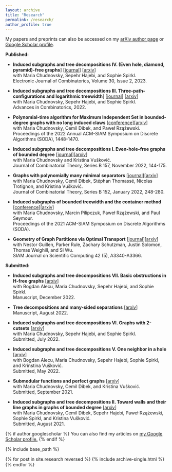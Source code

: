 ```yaml
---
layout: archive
title: "Research"
permalink: /research/
author_profile: true
---
```


My papers and preprints can also be accessed on my [arXiv author page](https://arxiv.org/a/abrishami_t_1.html) or [Google Scholar profile](https://scholar.google.com/citations?user=GvdjMbcAAAAJ&hl=en). 

**Published:** <br/>

* **Induced subgraphs and tree decompositions IV. (Even hole, diamond, pyramid)-free graphs**]  [[journal](https://www.combinatorics.org/ojs/index.php/eljc/article/view/p30i2p42)] [[arxiv](https://arxiv.org/abs/2203.06775)] <br/>
with Maria Chudnovsky, Sepehr Hajebi, and Sophie Spirkl. <br/>
Electronic Journal of Combinatorics, Volume 30, Issue 2, 2023. <br/>

* **Induced subgraphs and tree decompositions III. Three-path-configurations and logarithmic treewidth**]  [[journal](https://www.advancesincombinatorics.com/article/38089-induced-subgraphs-and-tree-decompositions-iii-three-path-configurations-and-logarithmic-treewidth)] [[arxiv](https://arxiv.org/abs/2109.01310)]<br/>
with Maria Chudnovsky, Sepehr Hajebi, and Sophie Spirkl. <br/>
Advances in Combinatorics, 2022. <br/>

* **Polynomial-time algorithm for Maximum Independent Set in bounded-degree graphs with no long induced claws**  [[conference](https://epubs.siam.org/doi/10.1137/1.9781611977073.61)][[arxiv](https://arxiv.org/abs/2107.05434)]<br/>
with Maria Chudnovsky, Cemil Dibek, and Paweł Rzążewski. <br/>
Proceedings of the 2022 Annual ACM-SIAM Symposium on Discrete Algorithms (SODA), 1448-1470. <br/>

* **Induced subgraphs and tree decompositions I. Even-hole-free graphs of bounded degree** [[journal](https://www.sciencedirect.com/science/article/pii/S0095895622000533)][[arxiv](https://arxiv.org/abs/2009.01297)]<br/>
with Maria Chudnovsky and Kristina Vušković. <br/>
Journal of Combinatorial Theory, Series B 157, November 2022, 144-175. <br/>

* **Graphs with polynomially many minimal separators** [[journal](https://www.sciencedirect.com/science/article/pii/S0095895621000848)][[arxiv](https://arxiv.org/abs/2005.05042)]<br/>
with Maria Chudnovsky, Cemil Dibek, Stéphan Thomassé, Nicolas Trotignon, and Kristina Vušković. <br/>
Journal of Combinatorial Theory, Series B 152, January 2022, 248-280. <br/>

* **Induced subgraphs of bounded treewidth and the container method** [[conference](https://epubs.siam.org/doi/10.1137/1.9781611976465.116)][[arxiv](https://arxiv.org/abs/2003.05185)]<br/>
with Maria Chudnovsky, Marcin Pilipczuk, Paweł Rzążewski, and Paul Seymour. <br/>
Proceedings of the 2021 ACM-SIAM Symposium on Discrete Algorithms (SODA). <br/>


* **Geometry of Graph Partitions via Optimal Transport** [[journal](https://epubs.siam.org/doi/10.1137/19M1295258)][[arxiv](https://arxiv.org/abs/1910.09618)] <br/>
with Nestor Guillen, Parker Rule, Zachary Schutzman, Justin Solomon, Thomas Weighill, and Si Wu. <br/>
SIAM Journal on Scientific Computing 42 (5), A3340-A3366. <br/>

**Submitted:** 

* **Induced subgraphs and tree decompositions VII. Basic obstructions in H-free graphs**  [[arxiv](https://arxiv.org/abs/2212.02737)]<br/>
with Bogdan Alecu, Maria Chudnovsky, Sepehr Hajebi, and Sophie Spirkl. <br/>
Manuscript, December 2022. <br/>

* **Tree decompositions and many-sided separations**  [[arxiv](https://arxiv.org/abs/2207.10778)] <br/>
Manuscript, August 2022. <br/>

* **Induced subgraphs and tree decompositions VI. Graphs with 2-cutsets**  [[arxiv](https://arxiv.org/abs/2207.05538)]<br/>
with Maria Chudnovsky, Sepehr Hajebi, and Sophie Spirkl. <br/>
Submitted, July 2022. <br/>

* **Induced subgraphs and tree decompositions V. One neighbor in a hole** [[arxiv](https://arxiv.org/abs/2205.04420)]<br/>
with Bogdan Alecu, Maria Chudnovsky, Sepehr Hajebi, Sophie Spirkl, and Krinstina Vušković. <br/>
Submitted, May 2022. <br/>

* **Submodular functions and perfect graphs** [[arxiv](https://arxiv.org/abs/2110.00108)] <br/>
with Maria Chudnovsky, Cemil Dibek, and Kristina Vušković. <br/>
Submitted, September 2021. <br/>

* **Induced subgraphs and tree decompositions II. Toward walls and their line graphs in graphs of bounded degree**  [[arxiv](https://arxiv.org/abs/2108.01162)]<br/>
with Maria Chudnovsky, Cemil Dibek, Sepehr Hajebi, Paweł Rzążewski, Sophie Spirkl, and Kristina Vušković. <br/>
Submitted, August 2021. <br/>




{% if author.googlescholar %}
  You can also find my articles on <u><a href="{{author.googlescholar}}">my Google Scholar profile</a>.</u>
{% endif %}

{% include base_path %}

{% for post in site.research reversed %}
  {% include archive-single.html %}
{% endfor %}
